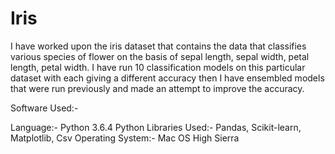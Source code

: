 # Iris

I have worked upon the iris dataset that contains the data that classifies various species of flower on the basis of sepal length, sepal width, petal length, petal width. I have run 10 classification models on this particular dataset with each giving a different accuracy then I have ensembled models that were run previously and made an attempt to improve the accuracy.

Software Used:-

Language:- Python 3.6.4 
Python Libraries Used:- Pandas, Scikit-learn, Matplotlib, Csv
Operating System:- Mac OS High Sierra

